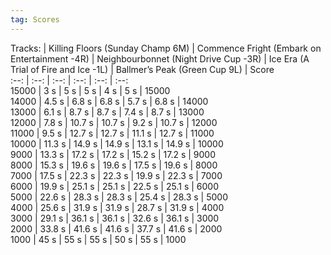 ```yaml
---
tag: Scores
---
```

Tracks: | Killing Floors (Sunday Champ 6M) | Commence Fright (Embark on Entertainment -4R) | Neighbourbonnet (Night Drive Cup -3R) | Ice Era (A Trial of Fire and Ice -1L) | Ballmer’s Peak (Green Cup 9L) | Score  
:--: | :--: | :--: | :--: | :--:  | :--:   
15000 | 3 s | 5 s | 5 s | 4 s | 5 s | 15000  
14000 | 4.5 s | 6.8 s | 6.8 s | 5.7 s | 6.8 s | 14000  
13000 | 6.1 s | 8.7 s | 8.7 s | 7.4 s | 8.7 s | 13000  
12000 | 7.8 s | 10.7 s | 10.7 s | 9.2 s | 10.7 s | 12000  
11000 | 9.5 s | 12.7 s | 12.7 s | 11.1 s | 12.7 s | 11000  
10000 | 11.3 s | 14.9 s | 14.9 s | 13.1 s | 14.9 s | 10000  
9000 | 13.3 s | 17.2 s | 17.2 s | 15.2 s | 17.2 s | 9000  
8000 | 15.3 s | 19.6 s | 19.6 s | 17.5 s | 19.6 s | 8000  
7000 | 17.5 s | 22.3 s | 22.3 s | 19.9 s | 22.3 s | 7000  
6000 | 19.9 s | 25.1 s | 25.1 s | 22.5 s | 25.1 s | 6000  
5000 | 22.6 s | 28.3 s | 28.3 s | 25.4 s | 28.3 s | 5000  
4000 | 25.6 s | 31.9 s | 31.9 s | 28.7 s | 31.9 s | 4000  
3000 | 29.1 s | 36.1 s | 36.1 s | 32.6 s | 36.1 s | 3000  
2000 | 33.8 s | 41.6 s | 41.6 s | 37.7 s | 41.6 s | 2000  
1000 | 45 s | 55 s | 55 s | 50 s | 55 s | 1000  

